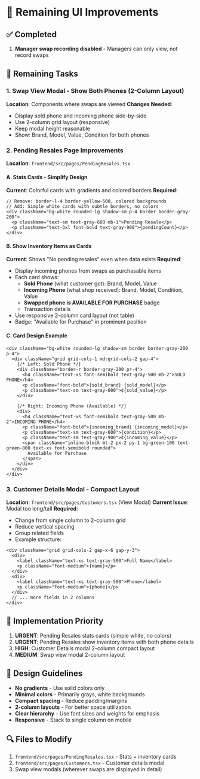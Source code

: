 # 🎨 Remaining UI Improvements

## ✅ Completed
1. **Manager swap recording disabled** - Managers can only view, not record swaps

## 📝 Remaining Tasks

### 1. Swap View Modal - Show Both Phones (2-Column Layout)
**Location**: Components where swaps are viewed
**Changes Needed**:
- Display sold phone and incoming phone side-by-side
- Use 2-column grid layout (responsive)
- Keep modal height reasonable
- Show: Brand, Model, Value, Condition for both phones

### 2. Pending Resales Page Improvements
**Location**: `frontend/src/pages/PendingResales.tsx`

#### A. Stats Cards - Simplify Design
**Current**: Colorful cards with gradients and colored borders
**Required**: 
```tsx
// Remove: border-l-4 border-yellow-500, colored backgrounds
// Add: Simple white cards with subtle borders, no colors
<div className="bg-white rounded-lg shadow-sm p-4 border border-gray-200">
  <p className="text-sm text-gray-600 mb-1">Pending Resale</p>
  <p className="text-3xl font-bold text-gray-900">{pendingCount}</p>
</div>
```

#### B. Show Inventory Items as Cards
**Current**: Shows "No pending resales" even when data exists
**Required**:
- Display incoming phones from swaps as purchasable items
- Each card shows:
  - **Sold Phone** (what customer got): Brand, Model, Value
  - **Incoming Phone** (what shop received): Brand, Model, Condition, Value
  - **Swapped phone is AVAILABLE FOR PURCHASE** badge
  - Transaction details
- Use responsive 2-column card layout (not table)
- Badge: "Available for Purchase" in prominent position

#### C. Card Design Example
```tsx
<div className="bg-white rounded-lg shadow-sm border border-gray-200 p-4">
  <div className="grid grid-cols-1 md:grid-cols-2 gap-4">
    {/* Left: Sold Phone */}
    <div className="border-r border-gray-200 pr-4">
      <h4 className="text-xs font-semibold text-gray-500 mb-2">SOLD PHONE</h4>
      <p className="font-bold">{sold_brand} {sold_model}</p>
      <p className="text-sm text-gray-600">₵{sold_value}</p>
    </div>
    
    {/* Right: Incoming Phone (Available) */}
    <div>
      <h4 className="text-xs font-semibold text-gray-500 mb-2">INCOMING PHONE</h4>
      <p className="font-bold">{incoming_brand} {incoming_model}</p>
      <p className="text-sm text-gray-600">{condition}</p>
      <p className="text-sm text-gray-900">₵{incoming_value}</p>
      <span className="inline-block mt-2 px-2 py-1 bg-green-100 text-green-800 text-xs font-semibold rounded">
        Available for Purchase
      </span>
    </div>
  </div>
</div>
```

### 3. Customer Details Modal - Compact Layout
**Location**: `frontend/src/pages/Customers.tsx` (View Modal)
**Current Issue**: Modal too long/tall
**Required**:
- Change from single column to 2-column grid
- Reduce vertical spacing
- Group related fields
- Example structure:
```tsx
<div className="grid grid-cols-2 gap-x-6 gap-y-3">
  <div>
    <label className="text-xs text-gray-500">Full Name</label>
    <p className="font-medium">{name}</p>
  </div>
  <div>
    <label className="text-xs text-gray-500">Phone</label>
    <p className="font-medium">{phone}</p>
  </div>
  // ... more fields in 2 columns
</div>
```

## 🎯 Implementation Priority
1. **URGENT**: Pending Resales stats cards (simple white, no colors)
2. **URGENT**: Pending Resales show inventory items with both phone details
3. **HIGH**: Customer Details modal 2-column compact layout
4. **MEDIUM**: Swap view modal 2-column layout

## 📐 Design Guidelines
- **No gradients** - Use solid colors only
- **Minimal colors** - Primarily grays, white backgrounds
- **Compact spacing** - Reduce padding/margins
- **2-column layouts** - For better space utilization
- **Clear hierarchy** - Use font sizes and weights for emphasis
- **Responsive** - Stack to single column on mobile

## 🔍 Files to Modify
1. `frontend/src/pages/PendingResales.tsx` - Stats + inventory cards
2. `frontend/src/pages/Customers.tsx` - Customer details modal
3. Swap view modals (wherever swaps are displayed in detail)

